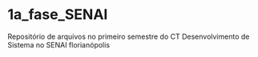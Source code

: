 # 1a_fase_SENAI
Repositório de arquivos no primeiro semestre do CT Desenvolvimento de Sistema no SENAI florianópolis
